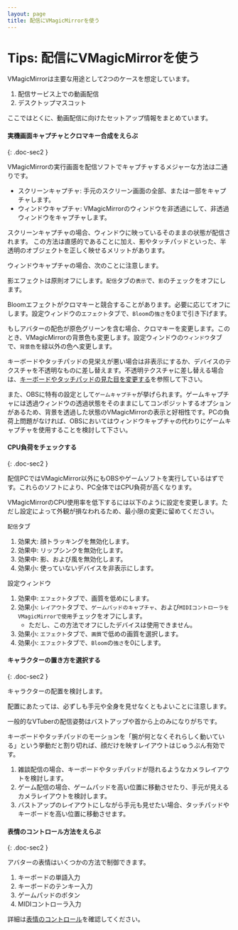 ```yaml
---
layout: page
title: 配信にVMagicMirrorを使う
---
```


# Tips: 配信にVMagicMirrorを使う

VMagicMirrorは主要な用途として2つのケースを想定しています。

1. 配信サービス上での動画配信
2. デスクトップマスコット

ここではとくに、動画配信に向けたセットアップ情報をまとめています。

#### 実機画面キャプチャとクロマキー合成をえらぶ
{: .doc-sec2 }

VMagicMirrorの実行画面を配信ソフトでキャプチャするメジャーな方法は二通りです。

* スクリーンキャプチャ: 手元のスクリーン画面の全部、または一部をキャプチャします。
* ウィンドウキャプチャ: VMagicMirrorのウィンドウを非透過にして、非透過ウィンドウをキャプチャします。

スクリーンキャプチャの場合、ウィンドウに映っているそのままの状態が配信されます。
この方法は直感的であることに加え、影やタッチパッドといった、半透明のオブジェクトを正しく映せるメリットがあります。

ウィンドウキャプチャの場合、次のことに注意します。

影エフェクトは原則オフにします。`配信`タブの`表示`で、`影`のチェックをオフにします。

Bloomエフェクトがクロマキーと競合することがあります。必要に応じてオフにします。設定ウィンドウの`エフェクト`タブで、`Bloom`の`強さ`を0まで引き下げます。

もしアバターの配色が原色グリーンを含む場合、クロマキーを変更します。このとき、VMagicMirrorの背景色も変更します。設定ウィンドウの`ウィンドウ`タブで、`背景色`を緑以外の色へ変更します。

キーボードやタッチパッドの見栄えが悪い場合は非表示にするか、デバイスのテクスチャを不透明なものに差し替えます。不透明テクスチャに差し替える場合は、[キーボードやタッチパッドの見た目を変更する](./change_textures)を参照して下さい。

また、OBSに特有の設定として`ゲームキャプチャ`が挙げられます。ゲームキャプチャには透過ウィンドウの透過状態をそのままにしてコンポジットするオプションがあるため、背景を透過した状態のVMagicMirrorの表示と好相性です。PCの負荷上問題がなければ、OBSにおいてはウィンドウキャプチャの代わりにゲームキャプチャを使用することを検討して下さい。


#### CPU負荷をチェックする
{: .doc-sec2 }

配信PCではVMagicMirror以外にもOBSやゲームソフトを実行しているはずです。これらのソフトにより、PC全体ではCPU負荷が高くなります。

VMagicMirrorのCPU使用率を低下するには以下のように設定を変更します。ただし設定によって外観が損なわれるため、最小限の変更に留めてください。

`配信`タブ

1. 効果大: 顔トラッキングを無効化します。
2. 効果中: リップシンクを無効化します。
3. 効果中: 影、および風を無効化します。
4. 効果小: 使っていないデバイスを非表示にします。

設定ウィンドウ

1. 効果中: `エフェクト`タブで、画質を低めにします。
2. 効果小: `レイアウト`タブで、`ゲームパッドのキャプチャ`、および`MIDIコントローラをVMagicMirrorで使用`チェックをオフにします。
    - ただし、この方法でオフにしたデバイスは使用できません。
3. 効果小: `エフェクト`タブで、`画質`で低めの画質を選択します。
4. 効果小: `エフェクト`タブで、`Bloom`の`強さ`を0にします。


#### キャラクターの置き方を選択する
{: .doc-sec2 }

キャラクターの配置を検討します。

配置にあたっては、必ずしも手元や全身を見せなくともよいことに注意します。

一般的なVTuberの配信姿勢はバストアップや首から上のみになりがちです。

キーボードやタッチパッドのモーションを「腕が何となくそれらしく動いている」という挙動だと割り切れば、顔だけを映すレイアウトはじゅうぶん有効です。

1. 雑談配信の場合、キーボードやタッチパッドが隠れるようなカメラレイアウトを検討します。
2. ゲーム配信の場合、ゲームパッドを高い位置に移動させたり、手元が見えるカメラレイアウトを検討します。
3. バストアップのレイアウトにしながら手元も見せたい場合、タッチパッドやキーボードを高い位置に移動させます。


#### 表情のコントロール方法をえらぶ
{: .doc-sec2 }

アバターの表情はいくつかの方法で制御できます。

1. キーボードの単語入力
2. キーボードのテンキー入力
3. ゲームパッドのボタン
4. MIDIコントローラ入力

詳細は[表情のコントロール](../docs/expressions)を確認してください。
